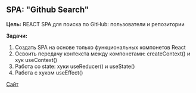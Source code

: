 ## SPA: "Github Search"

**Цель:** REACT SPA для поиска по GitHub: пользователи и репозитории 

**Задачи:**

1. Создать SPA на основе только функциональных компонетов React
2. Освоить передачу контекста между компонетами: createContext() и хук useContext()
3. Работа со state: хуки useReducer() и useState()
4. Работа с хуком useEffect()

[Сайт](https://asp-github-search.web.app/)
